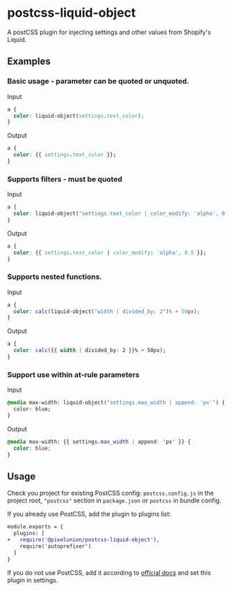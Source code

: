 # postcss-liquid-object

A postCSS plugin for injecting settings and other values from Shopify's Liquid.

## Examples

### Basic usage - parameter can be quoted or unquoted.

Input

```css
a {
  color: liquid-object(settings.text_color);
}
```

Output

```css
a {
  color: {{ settings.text_color }};
}
```

### Supports filters - must be quoted

Input

```css
a {
  color: liquid-object("settings.text_color | color_modify: 'alpha', 0.5");
}
```

Output

```css
a {
  color: {{ settings.text_color | color_modify: 'alpha', 0.5 }};
}
```

### Supports nested functions.

Input

```css
a {
  color: calc(liquid-object("width | divided_by: 2")% + 50px);
}
```

Output

```css
a {
  color: calc({{ width | divided_by: 2 }}% + 50px);
}
```

### Support use within at-rule parameters

Input

```css
@media max-width: liquid-object("settings.max_width | append: 'px'") {
  color: blue;
}
```

Output

```css
@media max-width: {{ settings.max_width | append: 'px' }} {
  color: blue;
}
```

## Usage

Check you project for existing PostCSS config: `postcss.config.js`
in the project root, `"postcss"` section in `package.json`
or `postcss` in bundle config.

If you already use PostCSS, add the plugin to plugins list:

```diff
module.exports = {
  plugins: [
+   require('@pixelunion/postcss-liquid-object'),
    require('autoprefixer')
  ]
}
```

If you do not use PostCSS, add it according to [official docs]
and set this plugin in settings.

[official docs]: https://github.com/postcss/postcss#usage
